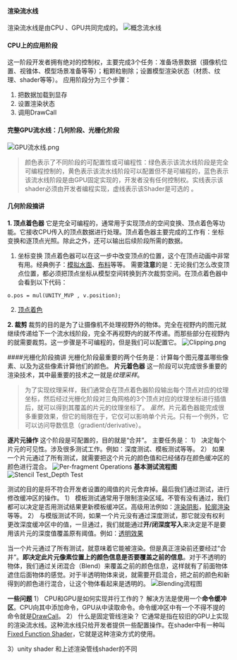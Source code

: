 #### 渲染流水线
渲染流水线是由CPU 、GPU共同完成的。
![概念流水线](https://upload-images.jianshu.io/upload_images/3806085-fec34648b8156e80.png?imageMogr2/auto-orient/strip%7CimageView2/2/w/1240)

#### CPU上的应用阶段
这一阶段开发者拥有绝对的控制权，主要完成3个任务：准备场景数据（摄像机位置、视锥体、模型场景准备等等）；粗颗粒剔除；设置模型渲染状态（材质、纹理、shader等等）。
应用阶段分为三个步骤：

1. 把数据加载到显存
2. 设置渲染状态
3. 调用DrawCall

#### 完整GPU流水线：几何阶段、光栅化阶段
![GPU流水线.png](https://upload-images.jianshu.io/upload_images/3806085-52dc3bc6485cec14.png?imageMogr2/auto-orient/strip%7CimageView2/2/w/1240)

> 颜色表示了不同阶段的可配置性或可编程性：绿色表示该流水线阶段是完全可编程控制的，黄色表示该流水线阶段可以配置但不是可编程的，蓝色表示该流水线阶段是由GPU固定实现的，开发者没有任何控制权。实线表示该shader必须由开发者编程实现，虚线表示该Shader是可选的 。

#### 几何阶段摘讲

**1. 顶点着色器**
它是完全可编程的，通常用于实现顶点的空间变换、顶点着色等功能。它接收CPU传入的顶点数据进行处理。顶点着色器主要完成的工作有：坐标变换和逐顶点光照。除此之外，还可以输出后续阶段所需的数据。
 1)  坐标变换
顶点着色器可以在这一步中改变顶点的位置，这个在顶点动画中非常有用。经典例子：[模拟水面](https://www.jianshu.com/p/823c7a8451a6)、[布料](https://www.jianshu.com/writer#/notebooks/15072872/notes/27958028)等等。
需要**注意**的是：无论我们怎么改变顶点位置，都必须把顶点坐标从模型空间转换到齐次裁剪空间。在顶点着色器中会看到以下代码：
```
o.pos = mul(UNITY_MVP , v.position);
```
2) [顶点着色](https://www.jianshu.com/writer#/notebooks/15072872/notes/27977220)

**2. 裁剪**
裁剪的目的是为了让摄像机不处理视野外的物体。完全在视野内的图元就继续传递给下一个流水线阶段，完全不再视野内的就不传递。而那些部分在视野内的就需要裁剪。这一步骤是不可编程的，但是我们可以配置它。
![Clipping.png](https://upload-images.jianshu.io/upload_images/3806085-deacf96f371a9bac.png?imageMogr2/auto-orient/strip%7CimageView2/2/w/1240)

####光栅化阶段摘讲
光栅化阶段最重要的两个任务是：计算每个图元覆盖哪些像素、以及为这些像素计算他们的颜色。
**片元着色器**
这一阶段可以完成很多重要的渲染技术，其中最重要的技术之一就是*纹理采样*。
> 为了实现纹理采样，我们通常会在顶点着色器阶段输出每个顶点对应的纹理坐标，然后经过光栅化阶段对三角网格的3个顶点对应的纹理坐标进行插值后，就可以得到其覆盖的片元的纹理坐标了。
> *虽然*，片元着色器能完成很多重要效果，但它的局限在于，它仅可以影响单个片元。只有一个例外，它可以访问导数信息（gradient/derivative）。

**逐片元操作**
这个阶段是可配置的，目的就是“合并”。 主要任务是：
1） 决定每个片元的可见性。涉及很多测试工作。例如：深度测试、模板测试等等。
2） 如果一个片元通过了所有测试，就需要把这个片元的颜色值和已经储存在颜色缓冲区的颜色进行混合。
![Per-fragment Operations](https://upload-images.jianshu.io/upload_images/3806085-a39a58fbc009de5f.png?imageMogr2/auto-orient/strip%7CimageView2/2/w/1240)
**基本测试流程图**
![Stencil Test_Depth Test](https://upload-images.jianshu.io/upload_images/3806085-1a4a54792b47ddd1.png?imageMogr2/auto-orient/strip%7CimageView2/2/w/1240)

测试的目的是将不符合开发者设置的阈值的片元舍弃掉。最后我们通过测试，进行修改缓冲区的操作。
1） 模板测试通常用于限制渲染区域。不管有没有通过，我们都可以决定是否用测试结果更新模板缓冲区。高级用法例如：[渲染阴影](https://www.jianshu.com/writer#/notebooks/15072872/notes/27976935)，[轮廓渲染](https://www.jianshu.com/writer#/notebooks/15072872/notes/27976950)等等。
2） 与模版测试不同，如果一个片元没有通过深度测试，那它就没有权利更改深度缓冲区中的值，一旦通过，我们就能通过**开/闭深度写入**来决定是不是要用该片元的深度值覆盖原有阈值。例如：[透明效果](https://www.jianshu.com/writer#/notebooks/15072872/notes/18321822)

当一个片元通过了所有测试，就意味着它能被渲染。但是真正渲染前还要经过“合并”。**即决定此片元像素位置上的颜色信息是否要覆盖之前的信息**。对于不透明的物体，我们通过关闭混合（Blend）来覆盖之前的颜色信息，这样就有了前面物体遮住后面物体的感觉。对于半透明物体来说，就需要开启混合，把之前的颜色和新得到的颜色进行混合，让这个物体看起来是透明的。
![Blending流程图](https://upload-images.jianshu.io/upload_images/3806085-9c45f0f3fad1a3f3.png?imageMogr2/auto-orient/strip%7CimageView2/2/w/1240)

**一些问题**
1） CPU和GPU是如何实现并行工作的？
解决方法是使用一个**命令缓冲区**。CPU向其中添加命令，GPU从中读取命令。命令缓冲区中有一个不得不提的命令就是[DrawCall](https://blog.csdn.net/swj524152416/article/details/52911791)。
2） 什么是固定管线渲染？
它通常是指在较旧的GPU上实现的渲染流水线。这种流水线只给开发者提供一些配置操作。在shader中有一种叫[Fixed Function Shader](https://www.jianshu.com/p/475ff38932f0)，它就是这种渲染方式的使用。

3）unity shader 和上述渲染管线shader的不同